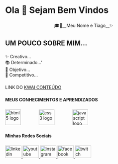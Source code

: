 <h1 align="left">Ola 👋 Sejam Bem Vindos</h1>

###

<p align="center">🎓👾__Meu Nome e Tiago__✨</p>

###

<h2 align="left">UM POUCO SOBRE MIM...</h2>

###

<p align="left">✨ Creativo...<br>📚 Determinado...'<br>🎯 Objetivo...<br>🎲 Competitivo...</p>

###

###
LINK DO [KWAI CONTEÚDO]( 
 https://k.kwai.com/u/@TechWizard/tcmC6k4L)

###

**MEUS CONHECIMENTOS E APRENDIZADOS**

###

<div align="left">
  <img src="https://cdn.jsdelivr.net/gh/devicons/devicon/icons/html5/html5-original.svg" height="50" alt="html5 logo"  />
  <img width="50" />
  <img src="https://cdn.jsdelivr.net/gh/devicons/devicon/icons/css3/css3-original.svg" height="50" alt="css3 logo"  />
  <img width="50" />
  <img src="https://cdn.jsdelivr.net/gh/devicons/devicon/icons/javascript/javascript-original.svg" height="50" alt="javascript logo"  />
</div>

###

**Minhas Redes Sociais**

###

<div align="left">
  <a href="https://www.linkedin.com/me?trk=p_mwlite_feed-secondary_nav" target="_blank">
    <img src="https://raw.githubusercontent.com/maurodesouza/profile-readme-generator/master/src/assets/icons/social/linkedin/default.svg" width="52" height="40" alt="linkedin logo"  />
  </a>
  <a href="https://youtube.com/@tonny_clash?feature=shared" target="_blank">
    <img src="https://raw.githubusercontent.com/maurodesouza/profile-readme-generator/master/src/assets/icons/social/youtube/default.svg" width="52" height="40" alt="youtube logo"  />
  </a>
  <a href="https://www.instagram.com/tech_wizard_coder?igsh=MXFkZWJ6cmFhMW4xbQ==" target="_blank">
    <img src="https://raw.githubusercontent.com/maurodesouza/profile-readme-generator/master/src/assets/icons/social/instagram/default.svg" width="52" height="40" alt="instagram logo"  />
  </a>
  <a href="https://www.facebook.com/share/1MZHKXqwhMgyx7ME/" target="_blank">
    <img src="https://raw.githubusercontent.com/maurodesouza/profile-readme-generator/master/src/assets/icons/social/facebook/default.svg" width="52" height="40" alt="facebook logo"  />
  </a>
  <a href="https://www.twitch.tv/tonnyclash" target="_blank">
    <img src="https://raw.githubusercontent.com/maurodesouza/profile-readme-generator/master/src/assets/icons/social/twitch/default.svg" width="52" height="40" alt="twitch logo"  />
  </a>
</div>

###
